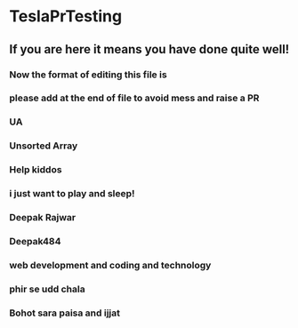 # TeslaPrTesting

## If you are here it means you have done quite well!

### Now the format of editing this file is

### please add at the end of file to avoid mess and raise a PR

### UA


### Unsorted Array
### Help kiddos

### i just want to play and sleep!

### Deepak Rajwar

### Deepak484
### web development and coding and technology
### phir se udd chala

### Bohot sara paisa and ijjat

